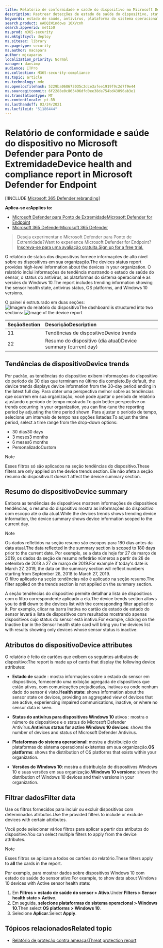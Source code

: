 ```yaml
---
title: Relatório de conformidade e saúde do dispositivo no Microsoft Defender ATP
description: Rastrear detecções de estado de saúde do dispositivo, status do antivírus, plataforma do sistema operacional e versões do Windows 10 usando o relatório de conformidade e saúde do dispositivo
keywords: estado de saúde, antivírus, plataforma do sistema operacional, versão do windows 10, versão, saúde, conformidade, estado
search.product: eADQiWindows 10XVcnh
search.appverid: met150
ms.prod: m365-security
ms.mktglfcycl: deploy
ms.sitesec: library
ms.pagetype: security
ms.author: macapara
author: mjcaparas
localization_priority: Normal
manager: dansimp
audience: ITPro
ms.collection: M365-security-compliance
ms.topic: article
ms.technology: mde
ms.openlocfilehash: 5229ba068672035c2dce3afee1919f9c2d7f9e44
ms.sourcegitcommit: 6f2288e0c863496dfd0ee38de754bd43096ab3e1
ms.translationtype: MT
ms.contentlocale: pt-BR
ms.lasthandoff: 03/24/2021
ms.locfileid: "51186444"
---
```

# <a name="device-health-and-compliance-report-in-microsoft-defender-for-endpoint"></a><span data-ttu-id="cb474-104">Relatório de conformidade e saúde do dispositivo no Microsoft Defender para Ponto de Extremidade</span><span class="sxs-lookup"><span data-stu-id="cb474-104">Device health and compliance report in Microsoft Defender for Endpoint</span></span>

[!INCLUDE [Microsoft 365 Defender rebranding](../../includes/microsoft-defender.md)]


<span data-ttu-id="cb474-105">**Aplica-se a:**</span><span class="sxs-lookup"><span data-stu-id="cb474-105">**Applies to:**</span></span>
- [<span data-ttu-id="cb474-106">Microsoft Defender para Ponto de Extremidade</span><span class="sxs-lookup"><span data-stu-id="cb474-106">Microsoft Defender for Endpoint</span></span>](https://go.microsoft.com/fwlink/p/?linkid=2154037)
- [<span data-ttu-id="cb474-107">Microsoft 365 Defender</span><span class="sxs-lookup"><span data-stu-id="cb474-107">Microsoft 365 Defender</span></span>](https://go.microsoft.com/fwlink/?linkid=2118804)


> <span data-ttu-id="cb474-108">Deseja experimentar o Microsoft Defender para Ponto de Extremidade?</span><span class="sxs-lookup"><span data-stu-id="cb474-108">Want to experience Microsoft Defender for Endpoint?</span></span> [<span data-ttu-id="cb474-109">Inscreva-se para uma avaliação gratuita.</span><span class="sxs-lookup"><span data-stu-id="cb474-109">Sign up for a free trial.</span></span>](https://www.microsoft.com/microsoft-365/windows/microsoft-defender-atp?ocid=docs-wdatp-exposedapis-abovefoldlink)

<span data-ttu-id="cb474-110">O relatório de status dos dispositivos fornece informações de alto nível sobre os dispositivos em sua organização.</span><span class="sxs-lookup"><span data-stu-id="cb474-110">The devices status report provides high-level information about the devices in your organization.</span></span> <span data-ttu-id="cb474-111">O relatório inclui informações de tendência mostrando o estado de saúde do sensor, o status do antivírus, as plataformas do sistema operacional e as versões do Windows 10.</span><span class="sxs-lookup"><span data-stu-id="cb474-111">The report includes trending information showing the sensor health state, antivirus status, OS platforms, and Windows 10 versions.</span></span>

<span data-ttu-id="cb474-112">O painel é estruturado em duas seções: ![ Imagem do relatório do dispositivo](images/device-reports.png)</span><span class="sxs-lookup"><span data-stu-id="cb474-112">The dashboard is structured into two sections: ![Image of the device report](images/device-reports.png)</span></span>
 
<span data-ttu-id="cb474-113">Seção</span><span class="sxs-lookup"><span data-stu-id="cb474-113">Section</span></span> | <span data-ttu-id="cb474-114">Descrição</span><span class="sxs-lookup"><span data-stu-id="cb474-114">Description</span></span>
:---|:---
<span data-ttu-id="cb474-115">1</span><span class="sxs-lookup"><span data-stu-id="cb474-115">1</span></span> | <span data-ttu-id="cb474-116">Tendências de dispositivo</span><span class="sxs-lookup"><span data-stu-id="cb474-116">Device trends</span></span>
<span data-ttu-id="cb474-117">2</span><span class="sxs-lookup"><span data-stu-id="cb474-117">2</span></span> | <span data-ttu-id="cb474-118">Resumo do dispositivo (dia atual)</span><span class="sxs-lookup"><span data-stu-id="cb474-118">Device summary (current day)</span></span>
 
 
## <a name="device-trends"></a><span data-ttu-id="cb474-119">Tendências de dispositivo</span><span class="sxs-lookup"><span data-stu-id="cb474-119">Device trends</span></span> 
<span data-ttu-id="cb474-120">Por padrão, as tendências do dispositivo exibem informações do dispositivo do período de 30 dias que terminam no último dia completo.</span><span class="sxs-lookup"><span data-stu-id="cb474-120">By default, the device trends displays device information from the 30-day period ending in the latest full day.</span></span> <span data-ttu-id="cb474-121">Para obter uma perspectiva melhor sobre as tendências que ocorrem em sua organização, você pode ajustar o período de relatório ajustando o período de tempo mostrado.</span><span class="sxs-lookup"><span data-stu-id="cb474-121">To gain better perspective on trends occurring in your organization, you can fine-tune the reporting period by adjusting the time period shown.</span></span> <span data-ttu-id="cb474-122">Para ajustar o período de tempo, selecione um intervalo de tempo nas opções listadas:</span><span class="sxs-lookup"><span data-stu-id="cb474-122">To adjust the time period, select a time range from the drop-down options:</span></span>
 
- <span data-ttu-id="cb474-123">30 dias</span><span class="sxs-lookup"><span data-stu-id="cb474-123">30 days</span></span>
- <span data-ttu-id="cb474-124">3 meses</span><span class="sxs-lookup"><span data-stu-id="cb474-124">3 months</span></span>
- <span data-ttu-id="cb474-125">6 meses</span><span class="sxs-lookup"><span data-stu-id="cb474-125">6 months</span></span>
- <span data-ttu-id="cb474-126">Personalizado</span><span class="sxs-lookup"><span data-stu-id="cb474-126">Custom</span></span>

>[!NOTE]
><span data-ttu-id="cb474-127">Esses filtros só são aplicados na seção tendências do dispositivo.</span><span class="sxs-lookup"><span data-stu-id="cb474-127">These filters are only applied on the device trends section.</span></span> <span data-ttu-id="cb474-128">Ele não afeta a seção resumo do dispositivo.</span><span class="sxs-lookup"><span data-stu-id="cb474-128">It doesn't affect the device summary section.</span></span>

## <a name="device-summary"></a><span data-ttu-id="cb474-129">Resumo do dispositivo</span><span class="sxs-lookup"><span data-stu-id="cb474-129">Device summary</span></span> 
<span data-ttu-id="cb474-130">Embora as tendências de dispositivos mostrem informações de dispositivos tendências, o resumo do dispositivo mostra as informações do dispositivo com escopo até o dia atual.</span><span class="sxs-lookup"><span data-stu-id="cb474-130">While the devices trends shows trending device information, the device summary shows device information scoped to the current day.</span></span> 

>[!NOTE]
><span data-ttu-id="cb474-131">Os dados refletidos na seção resumo são escopos para 180 dias antes da data atual.</span><span class="sxs-lookup"><span data-stu-id="cb474-131">The data reflected in the summary section is scoped to 180 days prior to the current date.</span></span> <span data-ttu-id="cb474-132">Por exemplo, se a data de hoje for 27 de março de 2019, os dados da seção de resumo refletirão números a partir de 28 de setembro de 2018 a 27 de março de 2019.</span><span class="sxs-lookup"><span data-stu-id="cb474-132">For example if today's date is March 27, 2019, the data on the summary section will reflect numbers starting from September 28, 2018 to March 27, 2019.</span></span><br>
> <span data-ttu-id="cb474-133">O filtro aplicado na seção tendências não é aplicado na seção resumo.</span><span class="sxs-lookup"><span data-stu-id="cb474-133">The filter applied on the trends section is not applied on the summary section.</span></span> 
 
<span data-ttu-id="cb474-134">A seção tendências do dispositivo permite detalhar a lista de dispositivos com o filtro correspondente aplicado a ela.</span><span class="sxs-lookup"><span data-stu-id="cb474-134">The device trends section allows you to drill down to the devices list with the corresponding filter applied to it.</span></span> <span data-ttu-id="cb474-135">Por exemplo, clicar na barra Inativa no cartão de estado de estado do sensor levará a lista de dispositivos com resultados mostrando apenas dispositivos cujo status do sensor está inativo.</span><span class="sxs-lookup"><span data-stu-id="cb474-135">For example, clicking on the Inactive bar in the Sensor health state card will bring you the devices list with results showing only devices whose sensor status is inactive.</span></span> 
 
 
 
## <a name="device-attributes"></a><span data-ttu-id="cb474-136">Atributos do dispositivo</span><span class="sxs-lookup"><span data-stu-id="cb474-136">Device attributes</span></span>
<span data-ttu-id="cb474-137">O relatório é feito de cartões que exibem os seguintes atributos de dispositivo:</span><span class="sxs-lookup"><span data-stu-id="cb474-137">The report is made up of cards that display the following device attributes:</span></span>
 
- <span data-ttu-id="cb474-138">**Estado de** saúde : mostra informações sobre o estado do sensor em dispositivos, fornecendo uma exibição agregada de dispositivos que estão ativos, com comunicações prejudicadas, inativas ou onde nenhum dado do sensor é visto.</span><span class="sxs-lookup"><span data-stu-id="cb474-138">**Health state**: shows information about the sensor state on devices, providing an aggregated view of devices that are active, experiencing impaired communications, inactive, or where no sensor data is seen.</span></span>
  
- <span data-ttu-id="cb474-139">**Status do antivírus para dispositivos Windows 10** ativos : mostra o número de dispositivos e o status do Microsoft Defender Antivírus.</span><span class="sxs-lookup"><span data-stu-id="cb474-139">**Antivirus status for active Windows 10 devices**: shows the number of devices and status of Microsoft Defender Antivirus.</span></span>
    
- <span data-ttu-id="cb474-140">**Plataformas do sistema operacional**: mostra a distribuição de plataformas do sistema operacional existentes em sua organização.</span><span class="sxs-lookup"><span data-stu-id="cb474-140">**OS platforms**: shows the distribution of OS platforms that exists within your organization.</span></span> 
 
- <span data-ttu-id="cb474-141">**Versões do Windows 10**: mostra a distribuição de dispositivos Windows 10 e suas versões em sua organização.</span><span class="sxs-lookup"><span data-stu-id="cb474-141">**Windows 10 versions**: shows the distribution of Windows 10 devices and their versions in your organization.</span></span>
 
 
 
## <a name="filter-data"></a><span data-ttu-id="cb474-142">Filtrar dados</span><span class="sxs-lookup"><span data-stu-id="cb474-142">Filter data</span></span>
 
<span data-ttu-id="cb474-143">Use os filtros fornecidos para incluir ou excluir dispositivos com determinados atributos.</span><span class="sxs-lookup"><span data-stu-id="cb474-143">Use the provided filters to include or exclude devices with certain attributes.</span></span>

<span data-ttu-id="cb474-144">Você pode selecionar vários filtros para aplicar a partir dos atributos do dispositivo.</span><span class="sxs-lookup"><span data-stu-id="cb474-144">You can select multiple filters to apply from the device attributes.</span></span> 
 
>[!NOTE]
><span data-ttu-id="cb474-145">Esses filtros se aplicam **a** todos os cartões do relatório.</span><span class="sxs-lookup"><span data-stu-id="cb474-145">These filters apply to **all** the cards in the report.</span></span>
 
<span data-ttu-id="cb474-146">Por exemplo, para mostrar dados sobre dispositivos Windows 10 com estado de saúde do sensor ativo:</span><span class="sxs-lookup"><span data-stu-id="cb474-146">For example, to show data about Windows 10 devices with Active sensor health state:</span></span>
 
1. <span data-ttu-id="cb474-147">Em **Filtros > estado de saúde do sensor > Ativo**.</span><span class="sxs-lookup"><span data-stu-id="cb474-147">Under **Filters > Sensor health state > Active**.</span></span>
2. <span data-ttu-id="cb474-148">Em seguida, **selecione plataformas do sistema operacional > Windows 10**.</span><span class="sxs-lookup"><span data-stu-id="cb474-148">Then select **OS platforms > Windows 10**.</span></span>
3. <span data-ttu-id="cb474-149">Selecione **Aplicar**.</span><span class="sxs-lookup"><span data-stu-id="cb474-149">Select **Apply**.</span></span>


## <a name="related-topic"></a><span data-ttu-id="cb474-150">Tópicos relacionados</span><span class="sxs-lookup"><span data-stu-id="cb474-150">Related topic</span></span>
- [<span data-ttu-id="cb474-151">Relatório de proteção contra ameaças</span><span class="sxs-lookup"><span data-stu-id="cb474-151">Threat protection report</span></span>](threat-protection-reports.md)
